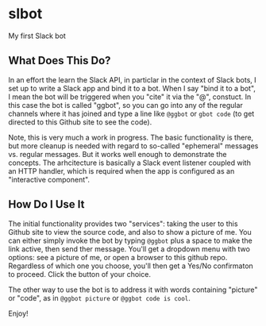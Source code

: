 # slbot
My first Slack bot

## What Does This Do?
In an effort the learn the Slack API, in particlar in the context of Slack bots, I set up to write a Slack app and bind it to a bot.  When I say "bind it to a bot", I mean the bot will be triggered when you "cite" it via the "@", constuct.  In this case the bot is called "ggbot", so you can go into any of the regular channels where it has joined and type a line like ```@ggbot``` or ```gbot code``` (to get directed to this Github site to see the code).

Note, this is very much a work in progress.  The basic functionality is there, but more cleanup is needed with regard to so-called "ephemeral" messages vs. regular messages.  But it works well enough to demonstrate the concepts.
The arhcitecture is basically a Slack event listener coupled with an HTTP handler, which is required when the app is configured as an "interactive component".

## How Do I Use It
The initial functionality provides two "services": taking the user to this Github site to view the source code, and also to show a picture of me.  You can either simply invoke the bot by typing `@ggbot` plus a space to make the link active, then send ther message.  You'll get a dropdown menu with two options: see a picture of me, or open a browser to this github repo.  Regardless of which one you choose, you'll then get a Yes/No confirmaton to proceed.  Click the button of your choice.

The other way to use the bot is to address it with words containing "picture" or "code", as in `@ggbot picture` or `@ggbot code is cool`.

Enjoy!
